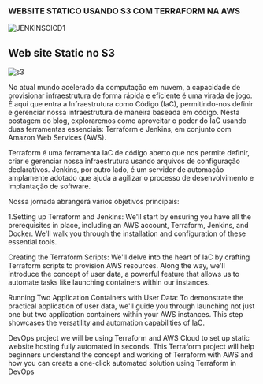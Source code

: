 ### WEBSITE STATICO USANDO S3 COM TERRAFORM NA AWS

![JENKINSCICD1](https://github.com/thadeuguimaraes/jenkins-terraform-cicd/assets/52017205/d14dc8c5-60fa-4312-a563-316e8d214cc2)

## Web site Static no S3
![s3](https://github.com/thadeuguimaraes/jenkins-terraform-cicd/assets/52017205/eae6c5a3-c3ce-41ef-846d-6c2b94dd3658)

No atual mundo acelerado da computação em nuvem, a capacidade de provisionar infraestrutura de forma rápida e eficiente é uma virada de jogo. É aqui que entra a Infraestrutura como Código (IaC), permitindo-nos definir e gerenciar nossa infraestrutura de maneira baseada em código. Nesta postagem do blog, exploraremos como aproveitar o poder do IaC usando duas ferramentas essenciais: Terraform e Jenkins, em conjunto com Amazon Web Services (AWS).

Terraform é uma ferramenta IaC de código aberto que nos permite definir, criar e gerenciar nossa infraestrutura usando arquivos de configuração declarativos. Jenkins, por outro lado, é um servidor de automação amplamente adotado que ajuda a agilizar o processo de desenvolvimento e implantação de software.

Nossa jornada abrangerá vários objetivos principais:

1.Setting up Terraform and Jenkins: We'll start by ensuring you have all the prerequisites in place, including an AWS account, Terraform, Jenkins, and Docker. We'll walk you through the installation and configuration of these essential tools.

Creating the Terraform Scripts: We'll delve into the heart of IaC by crafting Terraform scripts to provision AWS resources. Along the way, we'll introduce the concept of user data, a powerful feature that allows us to automate tasks like launching containers within our instances.

Running Two Application Containers with User Data: To demonstrate the practical application of user data, we'll guide you through launching not just one but two application containers within your AWS instances. This step showcases the versatility and automation capabilities of IaC.

DevOps project we will be using Terraform and AWS Cloud to set up static website hosting fully automated in seconds. This Terraform project will help beginners understand the concept and working of Terraform with AWS and how you can create a one-click automated solution using Terraform in DevOps
